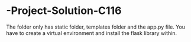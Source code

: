 # -Project-Solution-C116

The folder only has static folder, templates folder and the app.py file. You have to create a virtual environment and install the flask library within.
